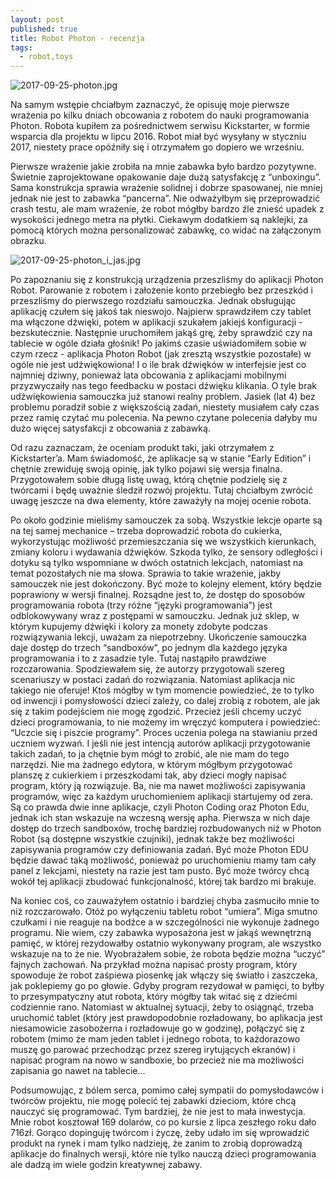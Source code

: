 ```yaml
---
layout: post
published: true
title: Robot Photon - recenzja
tags:
  - robot,toys
---
```

![2017-09-25-photon.jpg]({{site.baseurl}}/img/2017-09-25-photon.jpg)

Na samym wstępie chciałbym zaznaczyć, że opisuję moje pierwsze wrażenia po kilku dniach obcowania z robotem do nauki programowania Photon. Robota kupiłem za pośrednictwem serwisu Kickstarter, w formie wsparcia dla projektu w lipcu 2016. Robot miał być wysyłany w styczniu 2017, niestety prace opóźniły się i otrzymałem go dopiero we wrześniu.


Pierwsze wrażenie jakie zrobiła na mnie zabawka było bardzo pozytywne. Świetnie zaprojektowane opakowanie daje dużą satysfakcję z “unboxingu”. Sama konstrukcja sprawia wrażenie solidnej i dobrze spasowanej, nie mniej jednak nie jest to zabawka “pancerna”. Nie odważyłbym się przeprowadzić crash testu, ale mam wrażenie, że robot mógłby bardzo źle znieść upadek z wysokości jednego metra na płytki. Ciekawym dodatkiem są naklejki, za pomocą których można personalizować zabawkę, co widać na załączonym obrazku.

![2017-09-25-photon_i_jas.jpg]({{site.baseurl}}/img/2017-09-25-photon_i_jas.jpg)

Po zapoznaniu się z konstrukcją urządzenia przeszliśmy do aplikacji Photon Robot. Parowanie z robotem i założenie konto przebiegło bez przeszkód i przeszliśmy do pierwszego rozdziału samouczka. Jednak obsługując aplikację czułem się jakoś tak nieswojo. Najpierw sprawdziłem czy tablet ma włączone dźwięki, potem w aplikacji szukałem jakiejś konfiguracji - bezskutecznie. Następnie uruchomiłem jakąś grę, żeby sprawdzić czy na tablecie w ogóle działa głośnik! Po jakimś czasie uświadomiłem sobie w czym rzecz - aplikacja Photon Robot (jak zresztą wszystkie pozostałe) w ogóle nie jest udźwiękowiona! I o ile brak dźwięków w interfejsie jest co najmniej dziwny, ponieważ lata obcowania z aplikacjami mobilnymi przyzwyczaiły nas tego feedbacku w postaci dźwięku klikania. O tyle brak udźwiękowienia samouczka już stanowi realny problem. Jasiek (lat 4) bez problemu poradził sobie z większością zadań, niestety musiałem cały czas przez ramię czytać mu polecenia. Na pewno czytane polecenia dałyby mu dużo więcej satysfakcji z obcowania z zabawką.


Od razu zaznaczam, że oceniam produkt taki, jaki otrzymałem z Kickstarter’a. Mam świadomość, że aplikacje są w stanie “Early Edition” i chętnie zrewiduję swoją opinię, jak tylko pojawi się wersja finalna. Przygotowałem sobie długą listę uwag, którą chętnie podzielę się z twórcami i będę uważnie śledził rozwój projektu. Tutaj chciałbym zwrócić uwagę jeszcze na dwa elementy, które zaważyły na mojej ocenie robota.


Po około godzinie mieliśmy samouczek za sobą. Wszystkie lekcje oparte są na tej samej mechanice – trzeba doprowadzić robota do cukierka, wykorzystując możliwość przemieszczania się we wszystkich kierunkach, zmiany koloru i wydawania dźwięków. Szkoda tylko, że sensory odległości i dotyku są tylko wspomniane w dwóch ostatnich lekcjach, natomiast na temat pozostałych nie ma słowa. Sprawia to takie wrażenie, jakby samouczek nie jest dokończony. Być może to kolejny element, który będzie poprawiony w wersji finalnej. Rozsądne jest to, że dostęp do sposobów programowania robota (trzy różne “języki programowania”) jest odblokowywany wraz z postępami w samouczku. Jednak już sklep, w którym kupujemy dźwięki i kolory za monety zdobyte podczas rozwiązywania lekcji, uważam za niepotrzebny. Ukończenie samouczka daje dostęp do trzech “sandboxów”, po jednym dla każdego języka programowania i to z zasadzie tyle. Tutaj nastąpiło prawdziwe rozczarowania. Spodziewałem się, że autorzy przygotowali szereg scenariuszy w postaci zadań do rozwiązania. Natomiast aplikacja nic takiego nie oferuje! Ktoś mógłby w tym momencie powiedzieć, że to tylko od inwencji i pomysłowości dzieci zależy, co dalej zrobią z robotem, ale jak się z takim podejściem nie mogę zgodzić. Przecież jeśli chcemy uczyć dzieci programowania, to nie możemy im wręczyć komputera i powiedzieć: “Uczcie się i piszcie programy”. Proces uczenia polega na stawianiu przed uczniem wyzwań. I jeśli nie jest intencją autorów aplikacji przygotowanie takich zadań, to ja chętnie bym mógł to zrobić, ale nie mam do tego narzędzi. Nie ma żadnego edytora, w którym mógłbym przygotować planszę z cukierkiem i przeszkodami tak, aby dzieci mogły napisać program, który ją rozwiązuje. Ba, nie ma nawet możliwości zapisywania programów, więc za każdym uruchomieniem aplikacji startujemy od zera. Są co prawda dwie inne aplikacje, czyli Photon Coding oraz Photon Edu, jednak ich stan wskazuje na wczesną wersję apha. Pierwsza w nich daje dostęp do trzech sandboxów, trochę bardziej rozbudowanych niż w Photon Robot (są dostępne wszystkie czujniki), jednak także bez możliwości zapisywania programów czy definiowania zadań. Być może Photon EDU będzie dawać taką możliwość, ponieważ po uruchomieniu mamy tam cały panel z lekcjami, niestety na razie jest tam pusto. Być może twórcy chcą wokół tej aplikacji zbudować funkcjonalność, której tak bardzo mi brakuje.


Na koniec coś, co zauważyłem ostatnio i bardziej chyba zasmuciło mnie to niż rozczarowało. Otóż po wyłączeniu tabletu robot “umiera”. Miga smutno czułkami i nie reaguje na bodźce a w szczególności nie wykonuje żadnego programu. Nie wiem, czy zabawka wyposażona jest w jakąś wewnętrzną pamięć, w której rezydowałby ostatnio wykonywany program, ale wszystko wskazuje na to że nie. Wyobrażałem sobie, że robota będzie można “uczyć” fajnych zachowań. Na przykład można napisać prosty program, który spowoduje że robot zaśpiewa piosenkę jak włączy się światło i zaszczeka, jak poklepiemy go po głowie. Gdyby program rezydował w pamięci, to byłby to przesympatyczny atut robota, który mógłby tak witać się z dziećmi codziennie rano. Natomiast w aktualnej sytuacji, żeby to osiągnąć, trzeba uruchomić tablet (który jest prawdopodobnie rozładowany, bo aplikacja jest niesamowicie zasobożerna i rozładowuje go w godzinę), połączyć się z robotem (mimo że mam jeden tablet i jednego robota, to każdorazowo muszę go parować przechodząc przez szereg irytujących ekranów) i napisać program na nowo w sandboxie, bo przecież nie ma możliwości zapisania go nawet na tablecie...


Podsumowując, z bólem serca, pomimo całej sympatii do pomysłodawców i twórców projektu, nie mogę polecić tej zabawki dzieciom, które chcą nauczyć się programować. Tym bardziej, że nie jest to mała inwestycja. Mnie robot kosztował 169 dolarów, co po kursie z lipca zeszłego roku dało 716zł. Gorąco dopinguję twórcom i życzę, żeby udało im się wprowadzić produkt na rynek i mam tylko nadzieję, że zanim to zrobią doprowadzą aplikacje do finalnych wersji, które nie tylko nauczą dzieci programowania ale dadzą im wiele godzin kreatywnej zabawy.




